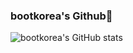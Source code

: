 ### bootkorea's Github🤔

![bootkorea's GitHub stats](https://github-readme-stats.vercel.app/api?username=bootkorea&show_icons=true&theme=gruvbox)

